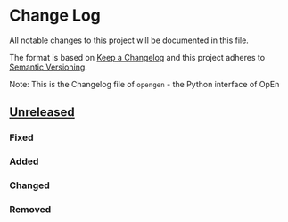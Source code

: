 # Change Log

All notable changes to this project will be documented in this file.

The format is based on [Keep a Changelog](http://keepachangelog.com/)
and this project adheres to [Semantic Versioning](http://semver.org/).

Note: This is the Changelog file of `opengen` - the Python interface of OpEn

## [Unreleased]

### Fixed

### Added

### Changed

### Removed


[Unreleased]: https://github.com/alphaville/optimization-engine/compare/v0.6.1-alpha.2...master